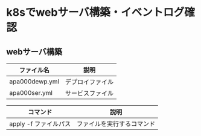 # k8sでwebサーバ構築・イベントログ確認

## webサーバ構築

|ファイル名|説明
|-|-
|apa000dewp.yml|デプロイファイル
|apa000ser.yml|サービスファイル

|コマンド|説明
|-|-
|apply -f ファイルパス |ファイルを実行するコマンド
